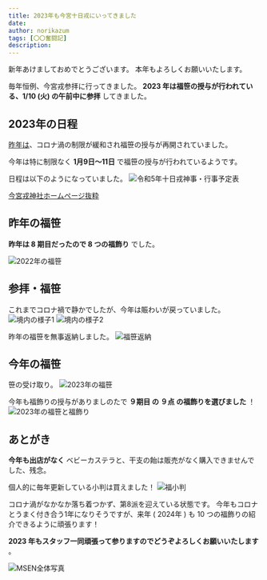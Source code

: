 ```yaml
---
title: 2023年も今宮十日戎にいってきました
date: 
author: norikazum
tags: [〇〇奮闘記]
description: 
---
```


新年あけましておめでとうございます。
本年もよろしくお願いいたします。

毎年恒例、今宮戎参拝に行ってきました。
**2023 年は福笹の授与が行われている、1/10 (火) の午前中に参拝** してきました。

## 2023年の日程

[昨年は](https://mseeeen.msen.jp/2022-toka-ebisu/)、コロナ渦の制限が緩和され福笹の授与が再開されていました。

今年は特に制限なく **1月9日～11日** で福笹の授与が行われているようです。

日程は以下のようになっていました。
![令和5年十日戎神事・行事予定表](images/2023-toka-ebisu-schedule.png "令和5年十日戎神事・行事予定表")

[今宮戎神社ホームページ抜粋](https://www.imamiya-ebisu.jp/%E4%BB%A4%E5%92%8C5%E5%B9%B4%E5%8D%81%E6%97%A5%E6%88%8E%E7%A5%9E%E4%BA%8B%E3%83%BB%E8%A1%8C%E4%BA%8B%E4%BA%88%E5%AE%9A%E8%A1%A8)

## 昨年の福笹

**昨年は 8 期目だったので 8 つの福飾り** でした。

![2022年の福笹](images/PXL_20230109_100102150_R.jpg "2022年の福笹")

## 参拝・福笹

これまでコロナ禍で静かでしたが、今年は賑わいが戻っていました。
![境内の様子1](images/PXL_20230109_235706212_R.jpg "境内の様子1")
![境内の様子2](images/PXL_20230110_000356402_R.jpg "境内の様子2")

昨年の福笹を無事返納しました。
![福笹返納](images/PXL_20230110_000106761_R.jpg "福笹返納")

## 今年の福笹

笹の受け取り。
![2023年の福笹](images/PXL_20230110_000651930_R.jpg "2023年の福笹")

今年も福飾りの授与がありましのたで **９期目 の ９点 の福飾りを選びました** ！
![2023年の福笹と福飾り](images/PXL_20230110_013243974_R.jpg "2023年の福笹と福飾り")

## あとがき

**今年も出店がなく** ベビーカステラと、干支の飴は販売がなく購入できませんでした、残念。

個人的に毎年更新している小判は買えました！
![福小判](images/PXL_20230110_022937006_R.jpg "福小判")

コロナ渦がなかなか落ち着つかず、第8派を迎えている状態です。
今年もコロナとうまく付き合う1年になりそうですが、来年 ( 2024年 ) も 10 つの福飾りの紹介できるように頑張ります！

**2023 年もスタッフ一同頑張って参りますのでどうぞよろしくお願いいたします** 。

![MSEN全体写真](images/PXL_20230110_000533717_2.jpg "MSEN全体写真")

